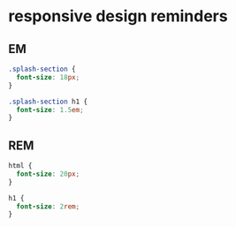# responsive design reminders 

## EM 
```css
.splash-section {
  font-size: 18px;
}

.splash-section h1 {
  font-size: 1.5em;
}

```

## REM 
```css
html {
  font-size: 20px;
}

h1 {
  font-size: 2rem;
}

```
